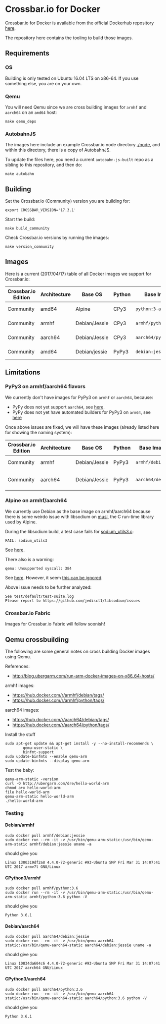 # Crossbar.io for Docker

Crossbar.io for Docker is available from the official Dockerhub repository [here](https://hub.docker.com/r/crossbario/crossbar/).

The repository here contains the tooling to build those images.


## Requirements

### OS

Building is only tested on Ubuntu 16.04 LTS on x86-64. If you use something else, you are on your own.

### Qemu

You will need Qemu since we are cross building images for `armhf` and `aarch64` on an `amd64` host:

```console
make qemu_deps
```

### AutobahnJS

The images here include an example Crossbar.io node directory [./node](./node), and within this directory, there is a copy of AutobahnJS.

To update the files here, you need a current `autobahn-js-built` repo as a sibling to this repository, and then do:

```console
make autobahn
```


## Building

Set the Crossbar.io (Community) version you are building for:

```console
export CROSSBAR_VERSION='17.3.1'
```

Start the build:

```console
make build_community
```

Check Crossbar.io versions by running the images:

```console
make version_community
```


## Images

Here is a current (2017/04/17) table of all Docker images we support for Crossbar.io:

Crossbar.io Edition | Architecture | Base OS | Python | Base Image | Dockerfile | Image Tag
---|---|---|---|---|---|---
Community | amd64 | Alpine | CPy3 | `python:3-alpine` | [Dockerfile.amd64-community-cpy3](Dockerfile.amd64-community-cpy3) | `crossbario/crossbar:community-cpy3`
Community | armhf | Debian/Jessie | CPy3 | `armhf/python:3.6` | [Dockerfile.armhf-community-cpy3](Dockerfile.armhf-community-cpy3) | `crossbario/crossbar-armhf:community-cpy3`
Community | aarch64 | Debian/Jessie | CPy3 | `aarch64/python:3.6` | [Dockerfile.aarch64-community-cpy3](Dockerfile.aarch64-community-cpy3) | `crossbario/crossbar-aarch64:community-cpy3`
Community | amd64 | Debian/jessie | PyPy3 | `debian:jessie` | [Dockerfile.amd64-community-pypy3](Dockerfile.amd64-community-pypy3) | `crossbario/crossbar:community-pypy3`


## Limitations

### PyPy3 on armhf/aarch64 flavors

We currently don't have images for PyPy3 on `armhf` or `aarch64`, because:

* PyPy does not yet support `aarch64`, see [here](https://bitbucket.org/pypy/pypy/issues/2331/armv8-aarch64-or-aarch32-support).
* PyPy does not yet have automated builders for PyPy3 on `arm64`, see [here](https://bitbucket.org/pypy/pypy/issues/2540/missing-pypy3-armhf-builder)

Once above issues are fixed, we will have these images (already listed here for showing the naming system):

Crossbar.io Edition | Architecture | Base OS | Python | Base Image | Dockerfile | Image Tag
---|---|---|---|---|---|---
Community | armhf | Debian/Jessie | PyPy3 | `armhf/debian` | [Dockerfile.armhf-community-cpy3](Dockerfile.armhf-community-cpy3) | `crossbario/crossbar-armhf:community-cpy3`
Community | aarch64 | Debian/Jessie | PyPy3 | `aarch64/debian` | [Dockerfile.aarch64-community-cpy3](Dockerfile.aarch64-community-cpy3) | `crossbario/crossbar-aarch64:community-cpy3

### Alpine on armhf/aarch64

We currently use Debian as the base image on armhf/aarch64 because there is some weirdo issue with libsodium on [musl](https://www.musl-libc.org/), the C run-time library used by Alpine.

During the libsodium build, a test case fails for [sodium_utils3.c](https://github.com/jedisct1/libsodium/blob/master/test/default/sodium_utils3.c):

```
FAIL: sodium_utils3
```

See [here](https://gist.github.com/oberstet/4b0f34b6765aa12ceee723def1f91e20#file-gistfile1-txt-L823).

There also is a warning:

```
qemu: Unsupported syscall: 384
```

See [here](https://gist.github.com/oberstet/4b0f34b6765aa12ceee723def1f91e20#file-gistfile1-txt-L77). However, it seem [this can be ignored](https://docs.resin.io/troubleshooting/troubleshooting/#unsupported-syscall-384-from-qemu-on-builder).

Above issue needs to be further analyzed:

```
See test/default/test-suite.log
Please report to https://github.com/jedisct1/libsodium/issues
```

### Crossbar.io Fabric

Images for Crossbar.io Fabric will follow soonish!



## Qemu crossbuilding

The following are some general notes on cross building Docker images using Qemu.

References:

* http://blog.ubergarm.com/run-arm-docker-images-on-x86_64-hosts/

armhf images:

* https://hub.docker.com/r/armhf/debian/tags/
* https://hub.docker.com/r/armhf/python/tags/

aarch64 images:

* https://hub.docker.com/r/aarch64/debian/tags/
* https://hub.docker.com/r/aarch64/python/tags/

Install the stuff

```console
sudo apt-get update && apt-get install -y --no-install-recommends \
        qemu-user-static \
        binfmt-support
sudo update-binfmts --enable qemu-arm
sudo update-binfmts --display qemu-arm
```

Test the baby:

```console
qemu-arm-static -version
curl -O http://ubergarm.com/dre/hello-world-arm
chmod a+x hello-world-arm
file hello-world-arm
qemu-arm-static hello-world-arm
./hello-world-arm
```

### Testing

#### Debian/armhf

```console
sudo docker pull armhf/debian:jessie
sudo docker run --rm -it -v /usr/bin/qemu-arm-static:/usr/bin/qemu-arm-static armhf/debian:jessie uname -a
```

should give you

```console
Linux 1300319df2a8 4.4.0-72-generic #93-Ubuntu SMP Fri Mar 31 14:07:41 UTC 2017 armv7l GNU/Linux
```

#### CPython3/armhf

```console
sudo docker pull armhf/python:3.6
sudo docker run --rm -it -v /usr/bin/qemu-arm-static:/usr/bin/qemu-arm-static armhf/python:3.6 python -V
```

should give you

```console
Python 3.6.1
```

#### Debian/aarch64


```console
sudo docker pull aarch64/debian:jessie
sudo docker run --rm -it -v /usr/bin/qemu-aarch64-static:/usr/bin/qemu-aarch64-static aarch64/debian:jessie uname -a
```

should give you

```console
Linux 10834da604c6 4.4.0-72-generic #93-Ubuntu SMP Fri Mar 31 14:07:41 UTC 2017 aarch64 GNU/Linux
```

#### CPython3/aarch64

```console
sudo docker pull aarch64/python:3.6
sudo docker run --rm -it -v /usr/bin/qemu-aarch64-static:/usr/bin/qemu-aarch64-static aarch64/python:3.6 python -V
```

should give you

```console
Python 3.6.1
```

